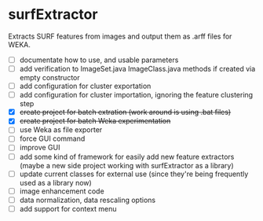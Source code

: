 surfExtractor
=============

Extracts SURF features from images and output them as .arff files for WEKA.

- [ ] documentate how to use, and usable parameters
- [ ] add verification to ImageSet.java ImageClass.java methods if created via empty constructor
- [ ] add configuration for cluster exportation
- [ ] add configuration for cluster importation, ignoring the feature clustering step
- [x] ~~create project for batch extration (work around is using .bat files)~~
- [x] ~~create project for batch Weka experimentation~~
- [ ] use Weka as file exporter
- [ ] force GUI command
- [ ] improve GUI
- [ ] add some kind of framework for easily add new feature extractors (maybe a new side project working with surfExtractor as a library)
- [ ] update current classes for external use (since they're being frequently used as a library now)
- [ ] image enhancement code
- [ ] data normalization, data rescaling options
- [ ] add support for context menu
